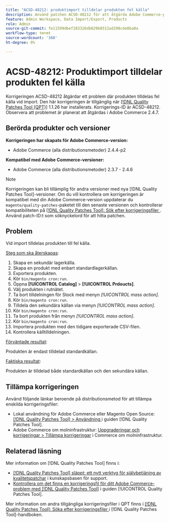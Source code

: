 ```yaml
---
title: "ACSD-48212: produktimport tilldelar produkten fel källa"
description: Använd patchen ACSD-48212 för att åtgärda Adobe Commerce-problemet där produktimporten tilldelar produkten fel källa.
feature: Admin Workspace, Data Import/Export, Products
role: Admin
source-git-commit: fe11599dbef283326db029b0312ad290cde0ba0a
workflow-type: tm+mt
source-wordcount: '368'
ht-degree: 0%

---
```


# ACSD-48212: Produktimport tilldelar produkten fel källa

Korrigeringen ACSD-48212 åtgärdar ett problem där produkten tilldelas fel källa vid import. Den här korrigeringen är tillgänglig när [[!DNL Quality Patches Tool (QPT)]](https://experienceleague.adobe.com/en/docs/commerce-knowledge-base/kb/announcements/commerce-announcements/magento-quality-patches-released-new-tool-to-self-serve-quality-patches) 1.1.26 har installerats. Korrigerings-ID är ACSD-48212. Observera att problemet är planerat att åtgärdas i Adobe Commerce 2.4.7.

## Berörda produkter och versioner

**Korrigeringen har skapats för Adobe Commerce-version:**

* Adobe Commerce (alla distributionsmetoder) 2.4.4-p2

**Kompatibel med Adobe Commerce-versioner:**

* Adobe Commerce (alla distributionsmetoder) 2.3.7 - 2.4.6

>[!NOTE]
>
>Korrigeringen kan bli tillämplig för andra versioner med nya [!DNL Quality Patches Tool]-versioner. Om du vill kontrollera om korrigeringen är kompatibel med din Adobe Commerce-version uppdaterar du `magento/quality-patches`-paketet till den senaste versionen och kontrollerar kompatibiliteten på [[!DNL Quality Patches Tool]: Sök efter korrigeringsfiler ](https://experienceleague.adobe.com/tools/commerce-quality-patches/index.html). Använd patch-ID:t som söknyckelord för att hitta patchen.

## Problem

Vid import tilldelas produkten till fel källa.

<u>Steg som ska återskapas</u>:

1. Skapa en sekundär lagerkälla.
1. Skapa en produkt med enbart standardlagerkällan.
1. Exportera produkten.
1. Kör `bin/magento cron:run`.
1. Öppna **[!UICONTROL Catalog]** > **[!UICONTROL Prdoucts]**.
1. Välj produkten i rutnätet.
1. Ta bort tilldelningen för Stock med menyn *[!UICONTROL mass action]*.
1. Kör `bin/magento cron:run`.
1. Tilldela den sekundära källan via menyn *[!UICONTROL mass action]*.
1. Kör `bin/magento cron:run`.
1. Ta bort produkten från menyn *[!UICONTROL mass action]*.
1. Kör `bin/magento cron:run`.
1. Importera produkten med den tidigare exporterade CSV-filen.
1. Kontrollera källtilldelningen.

<u>Förväntade resultat</u>:

Produkten är endast tilldelad standardkällan.

<u>Faktiska resultat</u>:

Produkten är tilldelad både standardkällan och den sekundära källan.

## Tillämpa korrigeringen

Använd följande länkar beroende på distributionsmetod för att tillämpa enskilda korrigeringsfiler:

* Lokal användning för Adobe Commerce eller Magento Open Source: [[!DNL Quality Patches Tool] > Användning ](/help/tools/quality-patches-tool/usage.md) i guiden [!DNL Quality Patches Tool].
* Adobe Commerce om molninfrastruktur: [Uppgraderingar och korrigeringar > Tillämpa korrigeringar](https://experienceleague.adobe.com/docs/commerce-cloud-service/user-guide/develop/upgrade/apply-patches.html) i Commerce om molninfrastruktur.

## Relaterad läsning

Mer information om [!DNL Quality Patches Tool] finns i:

* [[!DNL Quality Patches Tool] släppt: ett nytt verktyg för självbetjäning av kvalitetspatchar](https://experienceleague.adobe.com/en/docs/commerce-knowledge-base/kb/announcements/commerce-announcements/magento-quality-patches-released-new-tool-to-self-serve-quality-patches) i kunskapsbasen för support.
* [Kontrollera om det finns en korrigeringsfil för ditt Adobe Commerce-problem med  [!DNL Quality Patches Tool]](/help/tools/quality-patches-tool/patches-available-in-qpt/check-patch-for-magento-issue-with-magento-quality-patches.md) i guiden [!UICONTROL Quality Patches Tool].


Mer information om andra tillgängliga korrigeringsfiler i QPT finns i [[!DNL Quality Patches Tool]: Söka efter korrigeringsfiler ](https://experienceleague.adobe.com/tools/commerce-quality-patches/index.html) i [!DNL Quality Patches Tool]-handboken.
